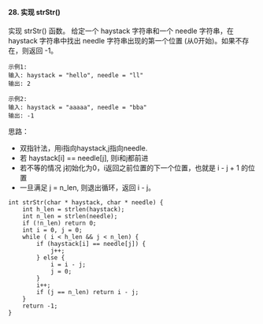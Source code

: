 #### 28. 实现 strStr()

实现 strStr() 函数。
给定一个 haystack 字符串和一个 needle 字符串，在 haystack 字符串中找出 needle 字符串出现的第一个位置 (从0开始)。如果不存在，则返回  -1。

```
示例1:
输入: haystack = "hello", needle = "ll"
输出: 2

示例2:
输入: haystack = "aaaaa", needle = "bba"
输出: -1
```
思路：
* 双指针法，用i指向haystack,j指向needle.
* 若 haystack[i] == needle[j], 则i和j都前进
* 若不等的情况 j初始化为0，i返回之前位置的下一个位置，也就是 i - j + 1 的位置
* 一旦满足 j = n_len, 则退出循环，返回 i - j。
```
int strStr(char * haystack, char * needle) {
    int h_len = strlen(haystack);
    int n_len = strlen(needle);
    if (!n_len) return 0;
    int i = 0, j = 0;
    while ( i < h_len && j < n_len) {
        if (haystack[i] == needle[j]) {
            j++;
        } else {
            i = i - j;
            j = 0;
        }
        i++;
        if (j == n_len) return i - j;
    }
    return -1;
}
```
